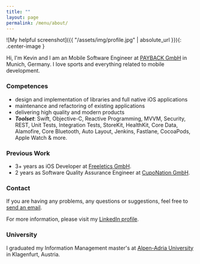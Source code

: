 ```yaml
---
title: ""
layout: page
permalink: /menu/about/
---
```


![My helpful screenshot]({{ "/assets/img/profile.jpg" | absolute_url }}){: .center-image }

Hi, I'm Kevin and I am an Mobile Software Engineer at [PAYBACK GmbH](https://www.payback.de/app) in Munich, Germany. I love sports and everything related to mobile development.

### Competences

 - design and implementation of libraries and full native iOS applications
 - maintenance and refactoring of existing applications
 - delivering high quality and modern products
 - ***Toolset***: Swift, Objective-C, Reactive Programming, MVVM, Security, REST, Unit Tests, Integration Tests, StoreKit, HealthKit, Core Data, Alamofire, Core Bluetooth, Auto Layout, Jenkins, Fastlane, CocoaPods, Apple Watch & more.

### Previous Work
- 3+ years as iOS Developer at [Freeletics GmbH](https://www.freeeltics.com).
- 2 years as Software Quality Assurance Engineer at [CupoNation GmbH](https://www.cuponation.com).

### Contact
If you are having any problems, any questions or suggestions, feel free to [send an email](mailto:hi@kchromik.com).

For more information, please visit my [LinkedIn profile](https://www.linkedin.com/in/kevin-chromik-28464897/).

### University
I graduated my Information Management master's at [Alpen-Adria University](https://www.aau.at) in Klagenfurt, Austria.
